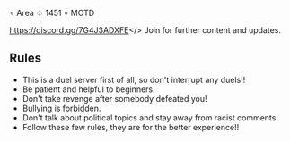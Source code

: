 ∘ Area ♤ 1451 ∘ MOTD

<a id="Area ♤ 1451 DISCORD SERVER">https://discord.gg/7G4J3ADXFE</>
Join for further content and updates.


## Rules
- This is a duel server first of all, so don't interrupt any duels!!
- Be patient and helpful to beginners.
- Don't take revenge after somebody defeated you!
- Bullying is forbidden.
- Don't talk about political topics and stay away from racist comments.
- Follow these few rules, they are for the better experience!!
